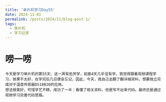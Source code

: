 ```yaml
---
title: '单片机学习Day55'
date: 2024-11-01
permalink: /posts/2024/11/blog-post-1/
tags:
  - 单片机
  - 学习记录
---
```

# 唠一唠
    今天是学习单片机的第55天，这一周有些厌学，前面4天几乎没有学。我觉得跟着视频课程学习，效果不太好，在学完后几日便会忘记，因此，今天，我自己去翻了翻详细资料，想要独立完成对于温度传感器DS18B20的应用。
    想法很美好，可惜学艺不精，成功了一半：看懂了相关资料，但是写不出来代码。最终还是通过视频学习完善代码思路。
# 